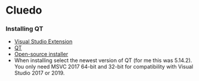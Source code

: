 # Cluedo

### Installing QT

* [Visual Studio Extension](https://marketplace.visualstudio.com/items?itemName=TheQtCompany.QtVisualStudioTools-19123)
* [QT](https://www.qt.io/)
* [Open-source installer](https://www.qt.io/cs/c/?cta_guid=074ddad0-fdef-4e53-8aa8-5e8a876d6ab4&placement_guid=99d9dd4f-5681-48d2-b096-470725510d34&portal_id=149513&canon=https%3A%2F%2Fwww.qt.io%2Fdownload-open-source&redirect_url=APefjpE9EUcr3U8uI1M31df9lcvmDoQ2QZ6WM2RQlfWe4wpWpxY_nAc0EF90ZNdls6uQ882RDZprjGuShO5ajmm3SZOaXkq4P_uJZzKnbFYRRh_GggbnW92SQZG2UjoQjPfjSBNCZCucDvJo6gpb5BDeH4HQDJ1qQEFUyq8jE_oeh1kER5XLt0OH-fsbVoi2LbGdjmGPbgh-nR5NOf8vaLRgeHtXnOl36zS9PefL46qOkFPy1XXP9aD0bEcSIAlttDwxE-TDiNlJtIrVNrqp4l__OCnlUxtWiQ&click=d3ef63f6-6615-4d5a-b7cb-5d85dda49a8d&hsutk=e644e2658c73882c5c83f5761b16b33f&signature=AAH58kH0fP15LD8GwSZDFGF9j95mBDBeMg&utm_referrer=https%3A%2F%2Fwww.qt.io%2Fdownload%3FhsCtaTracking%3Df24f249b-61fb-4dec-9869-50512342f8d9%7Cf3adf380-4740-4f7e-9e49-d06fa99445fa&pageId=12602948080&__hstc=152220518.e644e2658c73882c5c83f5761b16b33f.1586882090312.1587150115913.1587214747686.10&__hssc=152220518.6.1587214747686&__hsfp=1163310647&contentType=standard-page)
* When installing select the newest version of QT (for me this was 5.14.2). You only need MSVC 2017 64-bit and 32-bit for compatibility with Visual Studio 2017 or 2019.
